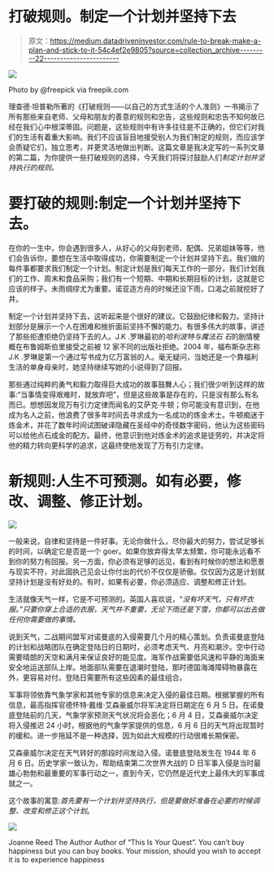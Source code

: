 # 打破规则。制定一个计划并坚持下去

> 原文：<https://medium.datadriveninvestor.com/rule-to-break-make-a-plan-and-stick-to-it-54c4ef2e9805?source=collection_archive---------22----------------------->

![](img/143ca121f98482a338b4022f2ac3cc6c.png)

Photo by @freepick via freepik.com

理查德·坦普勒所著的《打破规则——以自己的方式生活的个人准则》一书揭示了所有那些来自老师、父母和朋友的善意的规则和忠告，这些规则和忠告不知何故已经在我们心中根深蒂固。问题是，这些规则中有许多往往是不正确的，但它们对我们的生活有着重大影响。我们不应该盲目地接受别人为我们制定的规则，而应该学会质疑它们，独立思考，并更灵活地做出判断。这篇文章是我决定写的一系列文章的第二篇，为你提供一些打破规则的选择，今天我们将探讨鼓励人们*制定计划并坚持执行的规则。*

# 要打破的规则:制定一个计划并坚持下去。

在你的一生中，你会遇到很多人，从好心的父母到老师、配偶、兄弟姐妹等等，他们会告诉你，要想在生活中取得成功，你需要制定一个计划并坚持下去。我们做的每件事都要求我们制定一个计划。制定计划是我们每天工作的一部分，我们计划我们的工作、周末和食品采购；我们有一个短期、中期和长期目标的计划，这就是它应该的样子。未雨绸缪尤为重要。诺亚造方舟的时候还没下雨，口渴之前就挖好了井。

制定一个计划并坚持下去，这听起来是个很好的建议。它鼓励纪律和毅力。坚持计划部分是展示一个人在困难和挫折面前坚持不懈的能力。有很多伟大的故事，讲述了那些拒遭拒绝仍坚持下去的人。J.K .罗琳最初的*哈利波特与魔法石* *石*的剧情梗概在布鲁姆斯伯里接受之前被 12 家不同的出版社拒绝。2004 年，福布斯杂志称 J.K .罗琳是第一个通过写书成为亿万富翁的人。毫无疑问，当她还是一个靠福利生活的单身母亲时，她坚持继续写她的小说得到了回报。

那些通过纯粹的勇气和毅力取得巨大成功的故事鼓舞人心；我们很少听到这样的故事:“当事情变得艰难时，就放弃吧”，但是这些故事是存在的，只是没有那么有名而已。想想因发现万有引力定律而闻名的艾萨克·牛顿；你可能没有意识到，在他成为名人之前，他浪费了很多年时间去寻求成为一名成功的炼金术士。牛顿痴迷于炼金术，并花了数年时间试图破译隐藏在圣经中的奇怪数字密码，他认为这些密码可以给他点石成金的配方。最终，他意识到他对炼金术的追求是徒劳的，并决定将他的精力转向更科学的追求，这最终使他发现了万有引力定律。

# 新规则:人生不可预测。如有必要，修改、调整、修正计划。

![](img/3723745e582f3d4c3b2b2bb2cd96695b.png)

一般来说，自律和坚持是一件好事。无论你做什么，尽你最大的努力，尝试足够长的时间，以确定它是否是一个 goer。如果你放弃得太早太频繁，你可能永远看不到你的努力有回报。另一方面，你必须有足够的远见，看到有时候你的想法和愿景与现实不符，对此固执己见会让你付出的代价不仅仅是骄傲。仅仅因为这是计划就坚持计划是没有好处的。有时，如果有必要，你必须适应、调整和修正计划。

生活就像天气一样，它是不可预测的。英国人喜欢说，“*没有坏天气，只有坏衣服。”只要你穿上合适的衣服，天气并不重要，无论下雨还是下雪，你都可以出去做任何你需要做的事情。*

说到天气，二战期间盟军对诺曼底的入侵需要几个月的精心策划。负责诺曼底登陆的计划和战略团队在确定登陆日的日期时，必须考虑天气、月亮和潮汐。空中行动需要晴朗的天空和满月来保证良好的能见度。海军作战需要低风速和平静的海面来安全地运送部队上岸。地面部队需要在退潮时登陆，那时德国海滩障碍物暴露在外，更容易对付。登陆日需要所有这些因素的最佳组合。

军事将领依靠气象学家和其他专家的信息来决定入侵的最佳日期。根据掌握的所有信息，最高指挥官德怀特·戴维·艾森豪威尔将军决定将日期定在 6 月 5 日。在诺曼底登陆前的几天，气象学家预测天气状况将会恶化；6 月 4 日，艾森豪威尔决定将入侵推迟 24 小时，根据他的气象学家提供的信息，6 月 6 日的天气将出现暂时的缓和。进一步拖延不是一种选择，因为如此大规模的行动很难长期保密。

艾森豪威尔决定在天气转好的那段时间发动入侵。诺曼底登陆发生在 1944 年 6 月 6 日。历史学家一致认为，帮助结束第二次世界大战的 D 日军事入侵是当时最雄心勃勃和最重要的军事行动之一，直到今天，它仍然是近代史上最伟大的军事成就之一。

这个故事的寓意:*首先要有一个计划并坚持执行，但是要做好准备在必要的时候调整、改变和修正这个计划*。

![](img/616e886c113c37c47a02c57e92d16240.png)

Joanne Reed The Author
Author of “This Is Your Quest”. You can’t buy happiness but you can buy books. Your mission, should you wish to accept it is to experience happiness